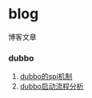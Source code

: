 # blog
博客文章

### dubbo

1. [dubbo的spi机制](./dubbo/dubbo的spi机制.md)
2. [dubbo启动流程分析](./dubbo/dubbo启动流程分析.md)


